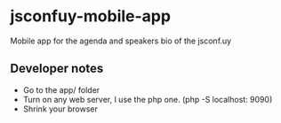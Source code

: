 jsconfuy-mobile-app
===================

Mobile app for the agenda and speakers bio of the jsconf.uy

Developer notes
---------------

* Go to the app/ folder
* Turn on any web server, I use the php one. (php -S localhost: 9090)
* Shrink your browser
